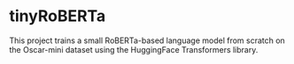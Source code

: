 # tinyRoBERTa
This project trains a small RoBERTa-based language model from scratch on the Oscar-mini dataset using the HuggingFace Transformers library.

